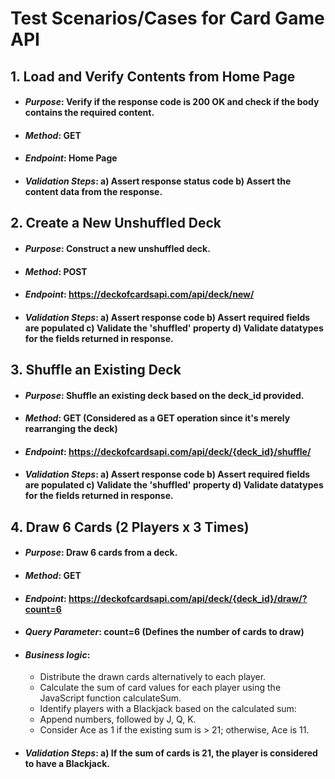 # Test Scenarios/Cases for Card Game API
## 1. Load and Verify Contents from Home Page
+ #### _Purpose_: Verify if the response code is 200 OK and check if the body contains the required content.
+ #### _Method_: GET
+ #### _Endpoint_: Home Page
+ #### _Validation Steps_: a) Assert response status code b) Assert the content data from the response.

## 2. Create a New Unshuffled Deck
+ #### _Purpose_: Construct a new unshuffled deck.
+	#### _Method_: POST
+	#### _Endpoint_: https://deckofcardsapi.com/api/deck/new/
+	#### _Validation Steps_: a) Assert response code b) Assert required fields are populated c) Validate the 'shuffled' property d) Validate datatypes for the fields returned in response.

## 3. Shuffle an Existing Deck
+ #### _Purpose_: Shuffle an existing deck based on the deck_id provided.
+	#### _Method_: GET (Considered as a GET operation since it's merely rearranging the deck)
+	#### _Endpoint_: https://deckofcardsapi.com/api/deck/{deck_id}/shuffle/
+	#### _Validation Steps_: a) Assert response code b) Assert required fields are populated c) Validate the 'shuffled' property d) Validate datatypes for the fields returned in response.

## 4. Draw 6 Cards (2 Players x 3 Times)
+ #### _Purpose_: Draw 6 cards from a deck.
+ #### _Method_: GET
+ #### _Endpoint_: https://deckofcardsapi.com/api/deck/{deck_id}/draw/?count=6
+ #### _Query Parameter_: count=6 (Defines the number of cards to draw)
+ #### _Business logic_:
  + Distribute the drawn cards alternatively to each player.
  + Calculate the sum of card values for each player using the JavaScript function calculateSum.
  + Identify players with a Blackjack based on the calculated sum:
  + Append numbers, followed by J, Q, K.
  + Consider Ace as 1 if the existing sum is > 21; otherwise, Ace is 11.
+ #### _Validation Steps_: a) If the sum of cards is 21, the player is considered to have a Blackjack.



